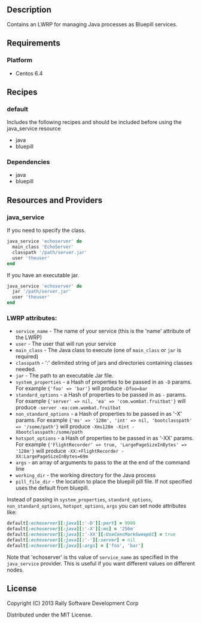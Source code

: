 ## Description
Contains an LWRP for managing Java processes as Bluepill services.

## Requirements
### Platform
* Centos 6.4

## Recipes
### default
Includes the following recipes and should be included before using the java_service resource

* java
* bluepill

### Dependencies
* java
* bluepill

## Resources and Providers
### java_service

If you need to specify the class.

```ruby
java_service 'echoserver' do
  main_class 'EchoServer'
  classpath '/path/server.jar'
  user 'theuser'
end
```

If you have an executable jar.

```ruby
java_service 'echoserver' do
  jar '/path/server.jar'
  user 'theuser'
end
```

### LWRP attributes:
* `service_name` -  The name of your service (this is the 'name' attribute of the LWRP)
* `user` - The user that will run your service
* `main_class` - The Java class to execute (one of `main_class` or `jar` is required)
* `classpath` - ':' delimited string of jars and directories containing classes needed.
* `jar` - The path to an executable Jar file.
* `system_properties` - a Hash of properties to be passed in as `-D` params. For example `{'foo' => 'bar'}` will produce `-Dfoo=bar`
* `standard_options` - a Hash of properties to be passed in as `-` params. For example `{'server' => nil, 'ea' => 'com.wombat.fruitbat'}` will produce `-server -ea:com.wombat.fruitbat`
* `non_standard_options` - a Hash of properties to be passed in as '-X' params. For example `{'ms' => '128m', 'int' => nil, 'bootclasspath' => '/some/path'}` will produce `-Xms128m -Xint -Xbootclasspath:/some/path`
* `hotspot_options` - a Hash of properties to be passed in as '-XX' params. For example `{'FlightRecorder' => true, 'LargePageSizeInBytes' => '128m'}` will produce `-XX:+FlightRecorder -XX:LargePageSizeInBytes=69m`
* `args` - an array of arguments to pass to the at the end of the command line
* `working_dir` - the working directory for the Java process
* `pill_file_dir` - the location to place the bluepill pill file. If not specified uses the default from bluepill.

Instead of passing in `system_properties`, `standard_options`, `non_standard_options`, `hotspot_options`, `args` you can set node attributes like:

```ruby
default[:echoserver][:java][:'-D'][:port] = 9999
default[:echoserver][:java][:'-X'][:ms] = '256m'
default[:echoserver][:java][:'-XX'][:UseConcMarkSweepGC] = true
default[:echoserver][:java][:'-'][:server] = nil
default[:echoserver][:java][:args] = ['foo', 'bar']
```

Note that 'echoserver' is ths value of `service_name` as specified in the `java_service` provider. This is useful if you want different values on different nodes.


## License
Copyright (C) 2013 Rally Software Development Corp

Distributed under the MIT License.
